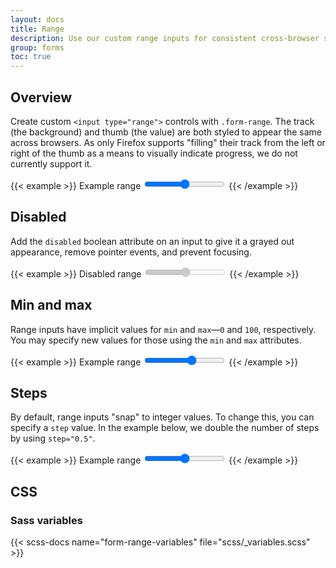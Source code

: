 ```yaml
---
layout: docs
title: Range
description: Use our custom range inputs for consistent cross-browser styling and built-in customization.
group: forms
toc: true
---
```


## Overview

Create custom `<input type="range">` controls with `.form-range`. The track (the background) and thumb (the value) are both styled to appear the same across browsers. As only Firefox supports "filling" their track from the left or right of the thumb as a means to visually indicate progress, we do not currently support it.

{{< example >}}
<label for="customRange1" class="form-label">Example range</label>
<input type="range" class="form-range" id="customRange1">
{{< /example >}}

## Disabled

Add the `disabled` boolean attribute on an input to give it a grayed out appearance, remove pointer events, and prevent focusing.

{{< example >}}
<label for="disabledRange" class="form-label">Disabled range</label>
<input type="range" class="form-range" id="disabledRange" disabled>
{{< /example >}}

## Min and max

Range inputs have implicit values for `min` and `max`—`0` and `100`, respectively. You may specify new values for those using the `min` and `max` attributes.

{{< example >}}
<label for="customRange2" class="form-label">Example range</label>
<input type="range" class="form-range" min="0" max="5" id="customRange2">
{{< /example >}}

## Steps

By default, range inputs "snap" to integer values. To change this, you can specify a `step` value. In the example below, we double the number of steps by using `step="0.5"`.

{{< example >}}
<label for="customRange3" class="form-label">Example range</label>
<input type="range" class="form-range" min="0" max="5" step="0.5" id="customRange3">
{{< /example >}}

## CSS

### Sass variables

{{< scss-docs name="form-range-variables" file="scss/_variables.scss" >}}
